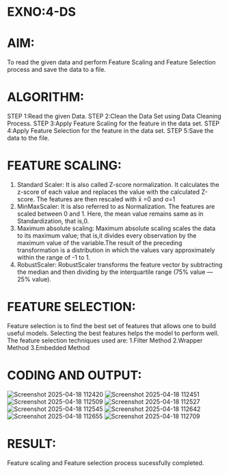 # EXNO:4-DS
# AIM:
To read the given data and perform Feature Scaling and Feature Selection process and save the
data to a file.

# ALGORITHM:
STEP 1:Read the given Data.
STEP 2:Clean the Data Set using Data Cleaning Process.
STEP 3:Apply Feature Scaling for the feature in the data set.
STEP 4:Apply Feature Selection for the feature in the data set.
STEP 5:Save the data to the file.

# FEATURE SCALING:
1. Standard Scaler: It is also called Z-score normalization. It calculates the z-score of each value and replaces the value with the calculated Z-score. The features are then rescaled with x̄ =0 and σ=1
2. MinMaxScaler: It is also referred to as Normalization. The features are scaled between 0 and 1. Here, the mean value remains same as in Standardization, that is,0.
3. Maximum absolute scaling: Maximum absolute scaling scales the data to its maximum value; that is,it divides every observation by the maximum value of the variable.The result of the preceding transformation is a distribution in which the values vary approximately within the range of -1 to 1.
4. RobustScaler: RobustScaler transforms the feature vector by subtracting the median and then dividing by the interquartile range (75% value — 25% value).

# FEATURE SELECTION:
Feature selection is to find the best set of features that allows one to build useful models. Selecting the best features helps the model to perform well.
The feature selection techniques used are:
1.Filter Method
2.Wrapper Method
3.Embedded Method

# CODING AND OUTPUT:

![Screenshot 2025-04-18 112420](https://github.com/user-attachments/assets/34ed6684-cb61-4219-a823-f0435d07b4a6)
![Screenshot 2025-04-18 112451](https://github.com/user-attachments/assets/7e85c6e8-48e0-46f7-bac4-59af9385a8d8)
![Screenshot 2025-04-18 112509](https://github.com/user-attachments/assets/6801c8f2-6244-492f-a5be-0f18921eb7ce)
![Screenshot 2025-04-18 112527](https://github.com/user-attachments/assets/6da0b3e8-50b7-4934-9ef4-ff031dd332a0)
![Screenshot 2025-04-18 112545](https://github.com/user-attachments/assets/4c79b7b3-3f9b-422a-b1fa-6e15e0b48ae6)
![Screenshot 2025-04-18 112642](https://github.com/user-attachments/assets/00783c1e-5603-40b6-8d2c-be7cf9900f5e)
![Screenshot 2025-04-18 112655](https://github.com/user-attachments/assets/a386f003-24e0-42cf-a592-7c7a79c2e2e9)
![Screenshot 2025-04-18 112709](https://github.com/user-attachments/assets/c0d30bad-dfef-48ff-9302-9233a67b9633)
# RESULT:
Feature scaling and Feature selection process sucessfully completed.
